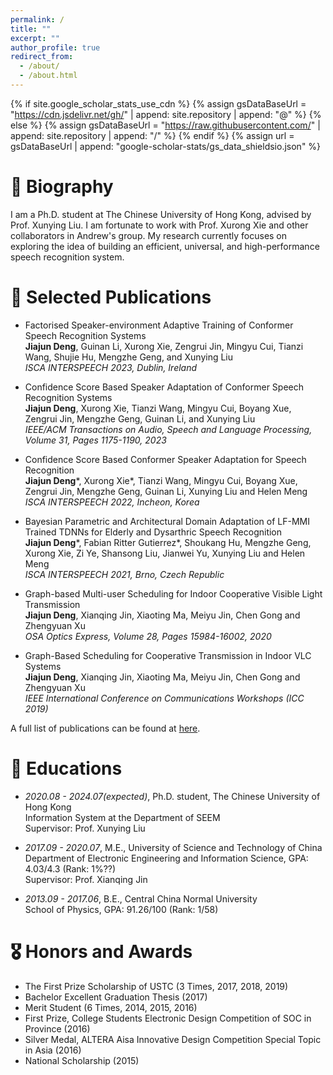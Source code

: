 ```yaml
---
permalink: /
title: ""
excerpt: ""
author_profile: true
redirect_from: 
  - /about/
  - /about.html
---
```


{% if site.google_scholar_stats_use_cdn %}
{% assign gsDataBaseUrl = "https://cdn.jsdelivr.net/gh/" | append: site.repository | append: "@" %}
{% else %}
{% assign gsDataBaseUrl = "https://raw.githubusercontent.com/" | append: site.repository | append: "/" %}
{% endif %}
{% assign url = gsDataBaseUrl | append: "google-scholar-stats/gs_data_shieldsio.json" %}

<span class='anchor' id='about-me'></span>

# 💬 Biography
I am a Ph.D. student at The Chinese University of Hong Kong, advised by Prof. Xunying Liu. I am fortunate to work with Prof. Xurong Xie and other collaborators in Andrew's group. My research currently focuses on exploring the idea of building an efficient, universal, and high-performance speech recognition system.

# 📝 Selected Publications 
- Factorised Speaker-environment Adaptive Training of Conformer Speech Recognition Systems          
**Jiajun Deng**, Guinan Li, Xurong Xie, Zengrui Jin, Mingyu Cui, Tianzi Wang, Shujie Hu, Mengzhe Geng, and Xunying Liu  
*ISCA INTERSPEECH 2023, Dublin, Ireland*

- Confidence Score Based Speaker Adaptation of Conformer Speech Recognition Systems                       
**Jiajun Deng**, Xurong Xie, Tianzi Wang, Mingyu Cui, Boyang Xue, Zengrui Jin, Mengzhe Geng, Guinan Li, and Xunying Liu             
*IEEE/ACM Transactions on Audio, Speech and Language Processing, Volume 31, Pages 1175-1190, 2023*

- Confidence Score Based Conformer Speaker Adaptation for Speech Recognition                
**Jiajun Deng**\*, Xurong Xie\*, Tianzi Wang, Mingyu Cui, Boyang Xue, Zengrui Jin, Mengzhe Geng, Guinan Li, Xunying Liu and Helen Meng             
*ISCA INTERSPEECH 2022, Incheon, Korea*

- Bayesian Parametric and Architectural Domain Adaptation of LF-MMI Trained TDNNs for Elderly and Dysarthric Speech Recognition                              
**Jiajun Deng**\*, Fabian Ritter Gutierrez\*, Shoukang Hu, Mengzhe Geng, Xurong Xie, Zi Ye, Shansong Liu, Jianwei Yu, Xunying Liu and Helen Meng                             
*ISCA INTERSPEECH 2021, Brno, Czech Republic*

- Graph-based Multi-user Scheduling for Indoor Cooperative Visible Light Transmission                                          
**Jiajun Deng**, Xianqing Jin, Xiaoting Ma, Meiyu Jin, Chen Gong and Zhengyuan Xu                                             
*OSA Optics Express, Volume 28, Pages 15984-16002, 2020*

- Graph-Based Scheduling for Cooperative Transmission in Indoor VLC Systems                  
**Jiajun Deng**, Xianqing Jin, Xiaoting Ma, Meiyu Jin, Chen Gong and Zhengyuan Xu        
*IEEE International Conference on Communications Workshops (ICC 2019)*

A full list of publications can be found at <a href='https://jjdean321.github.io/pub/'>here</a>.

# 📖 Educations
- *2020.08 - 2024.07(expected)*, Ph.D. student, The Chinese University of Hong Kong                                                                            
Information System at the Department of SEEM                                               
Supervisor: Prof. Xunying Liu
  
- *2017.09 - 2020.07*, M.E., University of Science and Technology of China        
Department of Electronic Engineering and Information Science, GPA: 4.03/4.3 (Rank: 1%??)                  
Supervisor: Prof. Xianqing Jin

- *2013.09 - 2017.06*, B.E., Central China Normal University                            
School of Physics, GPA: 91.26/100 (Rank: 1/58)

# 🎖 Honors and Awards
- The First Prize Scholarship of USTC (3 Times, 2017, 2018, 2019)
- Bachelor Excellent Graduation Thesis (2017)
- Merit Student (6 Times, 2014, 2015, 2016)
- First Prize, College Students Electronic Design Competition of SOC in Province (2016)
- Silver Medal, ALTERA Aisa Innovative Design Competition Special Topic in Asia (2016)
- National Scholarship (2015)
